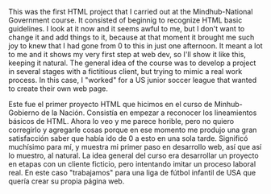 This was the first HTML project that I carried out at the Mindhub-National Government course. It consisted of beginnig to recognize HTML basic guidelines. I look at it now and it seems awful to me, but I don't want to change it and add things to it, because at that moment it brought me such joy to knew that I had gone from 0 to this in just one afternoon. It meant a lot to me and it shows my very first step at web dev, so I'll show it like this, keeping it natural.
The general idea of the course was to develop a project in several stages with a fictitious client, but trying to mimic a real work process. In this case, I "worked" for a US junior soccer league that wanted to create their own web page.

Este fue el primer proyecto HTML que hicimos en el curso de Minhub-Gobierno de la Nación. Consistía en empezar a reconocer los lineamientos básicos de HTML. Ahora lo veo y me parece horible, pero no quiero corregirlo y agregarle cosas porque en ese momento me produjo una gran satisfacción saber que había ido de 0 a esto en una sola tarde. Significó muchísimo para mí, y muestra mi primer paso en desarrollo web, así que así lo muestro, al natural. 
La idea general del curso era desarrollar un proyecto en etapas con un cliente ficticio, pero intentando imitar un proceso laboral real. En este caso "trabajamos" para una liga de fútbol infantil de USA que quería crear su propia página web. 
